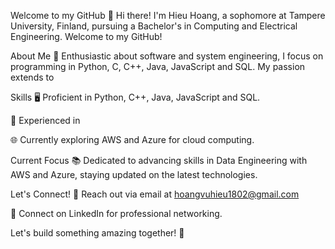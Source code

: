 Welcome to my GitHub
👋 Hi there! I'm Hieu Hoang, a sophomore at Tampere University, Finland, pursuing a Bachelor's in Computing and Electrical Engineering. Welcome to my GitHub!

About Me
🚀 Enthusiastic about software and system engineering, I focus on programming in Python, C, C++, Java, JavaScript and SQL. My passion extends to 

Skills
🖥️ Proficient in Python, C++, Java, JavaScript and SQL.

💽 Experienced in 

🌐 Currently exploring AWS and Azure for cloud computing.

Current Focus
📚 Dedicated to advancing skills in Data Engineering with AWS and Azure, staying updated on the latest technologies.

Let's Connect!
📧 Reach out via email at hoangvuhieu1802@gmail.com

🔗 Connect on LinkedIn for professional networking.

Let's build something amazing together! 🚀
